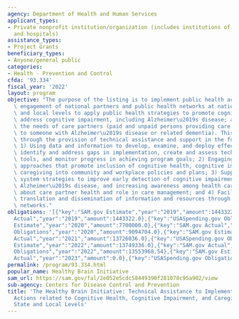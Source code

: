 ```yaml
---
agency: Department of Health and Human Services
applicant_types:
- Private nonprofit institution/organization (includes institutions of higher education
  and hospitals)
assistance_types:
- Project Grants
beneficiary_types:
- Anyone/general public
categories:
- Health - Prevention and Control
cfda: '93.334'
fiscal_year: '2022'
layout: program
objective: "The purpose of the listing is to implement public health actions through\
  \ engagement of national partners and public health networks at national, state\
  \ and local levels to apply public health strategies to promote cognitive health;\
  \ address cognitive impairment, including Alzheimer\u2019s disease; and support\
  \ the needs of care partners (paid and unpaid persons providing care or assistance\
  \ to someone with Alzheimer\u2019s disease or related dementia). This will be accomplished\
  \ through the provision of technical assistance and support in the following areas:\
  \ 1) Using data and information to develop, examine, and deploy effective strategies,\
  \ identify and address gaps in implementation, create and assess technical assistance\
  \ tools, and monitor progress in achieving program goals; 2) Engaging in environmental\
  \ approaches that promote inclusion of cognitive health, cognitive impairment and\
  \ caregiving into community and workplace policies and plans; 3) Supporting health\
  \ system strategies to improve early detection of cognitive impairment, including\
  \ Alzheimer\u2019s disease, and increasing awareness among health care providers\
  \ about care partner health and role in care management; and 4) Facilitating the\
  \ translation and dissemination of information and resources through public health\
  \ networks."
obligations: '[{"key":"SAM.gov Estimate","year":"2019","amount":1443322.0},{"key":"SAM.gov
  Actual","year":"2019","amount":1443322.0},{"key":"USASpending.gov Obligations","year":"2019","amount":1443322.0},{"key":"SAM.gov
  Estimate","year":"2020","amount":7700000.0},{"key":"SAM.gov Actual","year":"2020","amount":9094704.0},{"key":"USASpending.gov
  Obligations","year":"2020","amount":9094704.0},{"key":"SAM.gov Estimate","year":"2021","amount":12233794.0},{"key":"SAM.gov
  Actual","year":"2021","amount":13726036.0},{"key":"USASpending.gov Obligations","year":"2021","amount":13726036.0},{"key":"SAM.gov
  Estimate","year":"2022","amount":13749336.0},{"key":"SAM.gov Actual","year":"2022","amount":13749336.0},{"key":"USASpending.gov
  Obligations","year":"2022","amount":13553968.54},{"key":"SAM.gov Estimate","year":"2023","amount":22878863.0},{"key":"SAM.gov
  Actual","year":"2023","amount":0.0},{"key":"USASpending.gov Obligations","year":"2023","amount":5574564.0}]'
permalink: /program/93.334.html
popular_name: Healthy Brain Initiative
sam_url: https://sam.gov/fal/2e052e5cdc58449390f281078c95a902/view
sub-agency: Centers for Disease Control and Prevention
title: 'The Healthy Brain Initiative: Technical Assistance to Implement Public Health
  Actions related to Cognitive Health, Cognitive Impairment, and Caregiving at the
  State and Local Levels'
---
```

